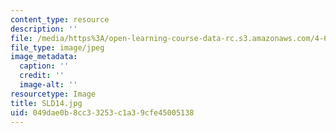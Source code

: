```yaml
---
content_type: resource
description: ''
file: /media/https%3A/open-learning-course-data-rc.s3.amazonaws.com/4-614-religious-architecture-and-islamic-cultures-fall-2002/049dae0b8cc33253c1a39cfe45005138_SLD14.jpg
file_type: image/jpeg
image_metadata:
  caption: ''
  credit: ''
  image-alt: ''
resourcetype: Image
title: SLD14.jpg
uid: 049dae0b-8cc3-3253-c1a3-9cfe45005138
---
```

